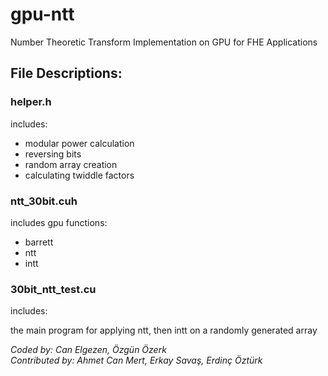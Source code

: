 # gpu-ntt
Number Theoretic Transform Implementation on GPU for FHE Applications



## File Descriptions:

### helper.h
includes:

- modular power calculation
- reversing bits
- random array creation
- calculating twiddle factors


### ntt_30bit.cuh
includes gpu functions:

- barrett
- ntt
- intt

### 30bit_ntt_test.cu
includes:

the main program for applying ntt, then intt on a randomly generated array


*Coded by: Can Elgezen, Özgün Özerk* \
*Contributed by: Ahmet Can Mert, Erkay Savaş, Erdinç Öztürk*
